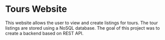 # Tours Website
 
This website allows the user to view and create listings for tours. The tour listings are stored using a NoSQL database. The goal of this project was to create a backend based on REST API. 
